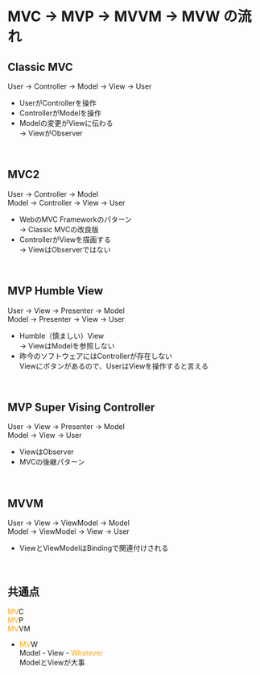MVC -> MVP -> MVVM -> MVW の流れ
===
## Classic MVC
User -> Controller -> Model -> View -> User
* UserがControllerを操作
* ControllerがModelを操作
* Modelの変更がViewに伝わる<br>
→ ViewがObserver<br>
<br>

## MVC2
User -> Controller -> Model<br>
Model -> Controller -> View -> User<br>
* WebのMVC Frameworkのパターン<br>
→ Classic MVCの改良版
* ControllerがViewを描画する<br>
→ ViewはObserverではない<br>
<br>

## MVP Humble View
User -> View -> Presenter -> Model<br>
Model -> Presenter -> View -> User
* Humble（慎ましい）View<br>
→ ViewはModelを参照しない
* 昨今のソフトウェアにはControllerが存在しない<br>
Viewにボタンがあるので、UserはViewを操作すると言える<br>
<br>

## MVP Super Vising Controller
User -> View -> Presenter -> Model<br>
Model -> View -> User
* ViewはObserver
* MVCの後継パターン<br>
<br>

## MVVM
User -> View -> ViewModel -> Model<br>
Model -> ViewModel -> View -> User
* ViewとViewModelはBindingで関連付けされる<br>
<br>

## 共通点
<font color="orange">MV</font>C<br>
<font color="orange">MV</font>P<br>
<font color="orange">MV</font>VM<br>
 * <font color="orange">MV</font>W<br>
Model - View - <font color="orange">Whatever</font><br>
ModelとViewが大事<br>
<br>